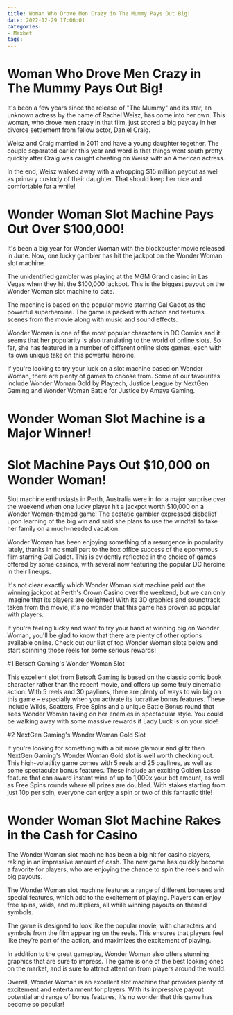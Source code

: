 ```yaml
---
title: Woman Who Drove Men Crazy in The Mummy Pays Out Big!
date: 2022-12-29 17:06:01
categories:
- Maxbet
tags:
---
```



#  Woman Who Drove Men Crazy in The Mummy Pays Out Big!

It's been a few years since the release of "The Mummy" and its star, an unknown actress by the name of Rachel Weisz, has come into her own. This woman, who drove men crazy in that film, just scored a big payday in her divorce settlement from fellow actor, Daniel Craig.

Weisz and Craig married in 2011 and have a young daughter together. The couple separated earlier this year and word is that things went south pretty quickly after Craig was caught cheating on Weisz with an American actress.

In the end, Weisz walked away with a whopping $15 million payout as well as primary custody of their daughter. That should keep her nice and comfortable for a while!

#  Wonder Woman Slot Machine Pays Out Over $100,000!

It's been a big year for Wonder Woman with the blockbuster movie released in June. Now, one lucky gambler has hit the jackpot on the Wonder Woman slot machine.

The unidentified gambler was playing at the MGM Grand casino in Las Vegas when they hit the $100,000 jackpot. This is the biggest payout on the Wonder Woman slot machine to date.

The machine is based on the popular movie starring Gal Gadot as the powerful superheroine. The game is packed with action and features scenes from the movie along with music and sound effects.

Wonder Woman is one of the most popular characters in DC Comics and it seems that her popularity is also translating to the world of online slots. So far, she has featured in a number of different online slots games, each with its own unique take on this powerful heroine.

If you're looking to try your luck on a slot machine based on Wonder Woman, there are plenty of games to choose from. Some of our favourites include Wonder Woman Gold by Playtech, Justice League by NextGen Gaming and Wonder Woman Battle for Justice by Amaya Gaming.

#  Wonder Woman Slot Machine is a Major Winner!

<!--

The new Wonder Woman Slot Machine is off to a flying start and is being hailed as a major winner. The game has captured the public's imagination with its cool graphics and exciting gameplay.

Wonder Woman first hit the big screen in 2017, and the slot machine is based on that movie. It features all of the characters and action from the film, and gives players the chance to win big prizes.

The game has five reels and twenty paylines, and there are plenty of bonus features to keep players entertained. These include free spins, expanding wilds, and a dice rolling bonus game.

Wonder Woman is already proving to be a big hit with players, especially those who are fans of the movie. So if you're looking for an exciting new slot machine to play, be sure to give this one a try. You may just be packing up your bags for Vegas sooner than you think! -->

#  Slot Machine Pays Out $10,000 on Wonder Woman!

Slot machine enthusiasts in Perth, Australia were in for a major surprise over the weekend when one lucky player hit a jackpot worth $10,000 on a Wonder Woman-themed game! The ecstatic gambler expressed disbelief upon learning of the big win and said she plans to use the windfall to take her family on a much-needed vacation.

Wonder Woman has been enjoying something of a resurgence in popularity lately, thanks in no small part to the box office success of the eponymous film starring Gal Gadot. This is evidently reflected in the choice of games offered by some casinos, with several now featuring the popular DC heroine in their lineups.

It's not clear exactly which Wonder Woman slot machine paid out the winning jackpot at Perth's Crown Casino over the weekend, but we can only imagine that its players are delighted! With its 3D graphics and soundtrack taken from the movie, it's no wonder that this game has proven so popular with players.

If you're feeling lucky and want to try your hand at winning big on Wonder Woman, you'll be glad to know that there are plenty of other options available online. Check out our list of top Wonder Woman slots below and start spinning those reels for some serious rewards!

#1 Betsoft Gaming's Wonder Woman Slot

This excellent slot from Betsoft Gaming is based on the classic comic book character rather than the recent movie, and offers up some truly cinematic action. With 5 reels and 30 paylines, there are plenty of ways to win big on this game – especially when you activate its lucrative bonus features. These include Wilds, Scatters, Free Spins and a unique Battle Bonus round that sees Wonder Woman taking on her enemies in spectacular style. You could be walking away with some massive rewards if Lady Luck is on your side!

#2 NextGen Gaming's Wonder Woman Gold Slot

If you're looking for something with a bit more glamour and glitz then NextGen Gaming's Wonder Woman Gold slot is well worth checking out. This high-volatility game comes with 5 reels and 25 paylines, as well as some spectacular bonus features. These include an exciting Golden Lasso feature that can award instant wins of up to 1,000x your bet amount, as well as Free Spins rounds where all prizes are doubled. With stakes starting from just 10p per spin, everyone can enjoy a spin or two of this fantastic title!

#  Wonder Woman Slot Machine Rakes in the Cash for Casino

The Wonder Woman slot machine has been a big hit for casino players, raking in an impressive amount of cash. The new game has quickly become a favorite for players, who are enjoying the chance to spin the reels and win big payouts.

The Wonder Woman slot machine features a range of different bonuses and special features, which add to the excitement of playing. Players can enjoy free spins, wilds, and multipliers, all while winning payouts on themed symbols.

The game is designed to look like the popular movie, with characters and symbols from the film appearing on the reels. This ensures that players feel like they’re part of the action, and maximizes the excitement of playing.

In addition to the great gameplay, Wonder Woman also offers stunning graphics that are sure to impress. The game is one of the best looking ones on the market, and is sure to attract attention from players around the world.

Overall, Wonder Woman is an excellent slot machine that provides plenty of excitement and entertainment for players. With its impressive payout potential and range of bonus features, it’s no wonder that this game has become so popular!